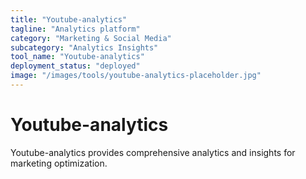 ```yaml
---
title: "Youtube-analytics"
tagline: "Analytics platform"
category: "Marketing & Social Media"
subcategory: "Analytics Insights"
tool_name: "Youtube-analytics"
deployment_status: "deployed"
image: "/images/tools/youtube-analytics-placeholder.jpg"
---
```


# Youtube-analytics

Youtube-analytics provides comprehensive analytics and insights for marketing optimization.
